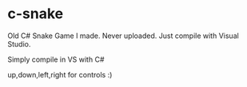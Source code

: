 # c-snake
Old C# Snake Game I made. Never uploaded. Just compile with Visual Studio.

Simply compile in VS with C#

up,down,left,right for controls :)
